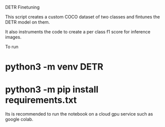 DETR Finetuning

This script creates a custom COCO dataset of two classes and fintunes the DETR model on them.

It also instruments the code to create a per class f1 score for inference images.

To run

# python3 -m venv DETR
# python3 -m pip install requirements.txt

Its is recommended to run the notebook on a cloud gpu service such as google colab. 